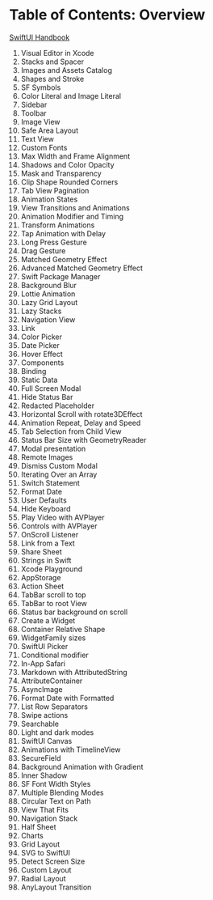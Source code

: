 # Table of Contents: Overview
[SwiftUI Handbook](https://www.appcoda.com/)

001. Visual Editor in Xcode
002. Stacks and Spacer
003. Images and Assets Catalog
004. Shapes and Stroke
005. SF Symbols
006. Color Literal and Image Literal 
007. Sidebar 
008. Toolbar 
009. Image View
010. Safe Area Layout 
011. Text View 
012. Custom Fonts 
013. Max Width and Frame Alignment 
014. Shadows and Color Opacity 
015. Mask and Transparency 
016. Clip Shape Rounded Corners 
017. Tab View Pagination 
018. Animation States 
019. View Transitions and Animations 
020. Animation Modifier and Timing 
021. Transform Animations 
022. Tap Animation with Delay 
023. Long Press Gesture 
024. Drag Gesture 
025. Matched Geometry Effect 
026. Advanced Matched Geometry Effect 
027. Swift Package Manager 
028. Background Blur 
029. Lottie Animation 
030. Lazy Grid Layout 
031. Lazy Stacks 
032. Navigation View 
033. Link 
034. Color Picker 
035. Date Picker 
036. Hover Effect 
037. Components 
038. Binding 
039. Static Data 
040. Full Screen Modal 
041. Hide Status Bar 
042. Redacted Placeholder 
043. Horizontal Scroll with rotate3DEffect 
044. Animation Repeat, Delay and Speed 
045. Tab Selection from Child View 
046. Status Bar Size with GeometryReader 
047. Modal presentation 
048. Remote Images 
049. Dismiss Custom Modal 
050. Iterating Over an Array 
051. Switch Statement 
052. Format Date 
053. User Defaults 
054. Hide Keyboard 
055. Play Video with AVPlayer 
056. Controls with AVPlayer 
057. OnScroll Listener 
058. Link from a Text 
059. Share Sheet 
060. Strings in Swift 
061. Xcode Playground 
062. AppStorage 
063. Action Sheet 
064. TabBar scroll to top 
065. TabBar to root View 
066. Status bar background on scroll 
067. Create a Widget 
068. Container Relative Shape 
069. WidgetFamily sizes 
070. SwiftUI Picker 
071. Conditional modifier 
072. In-App Safari 
073. Markdown with AttributedString 
074. AttributeContainer 
075. AsyncImage 
076. Format Date with Formatted 
077. List Row Separators 
078. Swipe actions 
079. Searchable 
080. Light and dark modes 
081. SwiftUI Canvas 
082. Animations with TimelineView 
083. SecureField 
084. Background Animation with Gradient 
085. Inner Shadow 
086. SF Font Width Styles 
087. Multiple Blending Modes 
088. Circular Text on Path 
089. View That Fits 
090. Navigation Stack 
091. Half Sheet 
092. Charts 
093. Grid Layout 
094. SVG to SwiftUI 
095. Detect Screen Size 
096. Custom Layout 
097. Radial Layout 
098. AnyLayout Transition 

